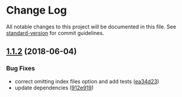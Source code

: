 # Change Log

All notable changes to this project will be documented in this file. See [standard-version](https://github.com/conventional-changelog/standard-version) for commit guidelines.

<a name="1.1.2"></a>
## [1.1.2](https://github.com/saintedlama/metalsmith-canonical/compare/v1.1.1...v1.1.2) (2018-06-04)


### Bug Fixes

* correct omitting index files option and add tests ([ea34d23](https://github.com/saintedlama/metalsmith-canonical/commit/ea34d23))
* update dependencies ([912e919](https://github.com/saintedlama/metalsmith-canonical/commit/912e919))
